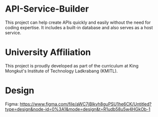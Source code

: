 # API-Service-Builder
This project can help create APIs quickly and easily without the need for coding expertise. It includes a built-in database and also serves as a host service.

# University Affiliation
This project is proudly developed as part of the curriculum at King Mongkut's Institute of Technology Ladkrabang (KMITL).

# Design
Figma: https://www.figma.com/file/aWC7jBlkvh8guPSU1he6CK/Untitled?type=design&node-id=0%3A1&mode=design&t=R1udb58u5w4HGkOb-1
